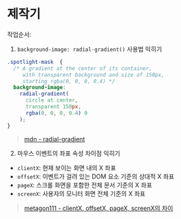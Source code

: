 # 제작기

작업순서:

1. `background-image: radial-gradient()` 사용법 익히기

```css
.spotlight-mask  {
  /* A gradient at the center of its container,
     with transparent background and size of 150px,
     starting rgba(0, 0, 0, 0.4) */
  background-image: 
    radial-gradient(
      circle at center, 
      transparent 150px, 
      rgba(0, 0, 0, 0.4) 0
    );
}
```

> [mdn - radial-gradient](https://developer.mozilla.org/en-US/docs/Web/CSS/gradient/radial-gradient())

2. 마우스 이벤트의 좌표 속성 차이점 익히기

- `clientX`: 현재 보이는 화면 내의 X 좌표
- `offsetX`: 이벤트가 걸려 있는 DOM 요소 기준의 상대적 X 좌표
- `pageX`: 스크롤 화면을 포함한 전체 문서 기준의 X 좌표
- `screenX`: 사용자의 모니터 화면 전체 기준의 X 좌표

> [metagon111 - clientX, offsetX, pageX, screenX의 차이](http://megaton111.cafe24.com/2016/11/29/clientx-offsetx-pagex-screenx%EC%9D%98-%EC%B0%A8%EC%9D%B4%EC%A0%90/) 
